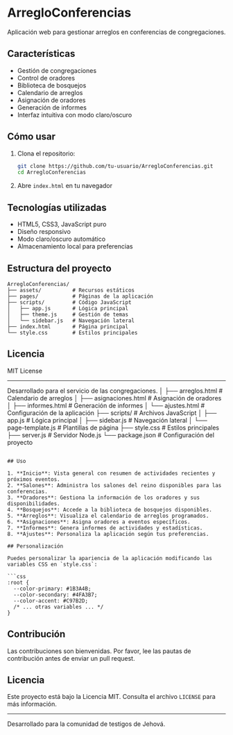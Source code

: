 # ArregloConferencias

Aplicación web para gestionar arreglos en conferencias de congregaciones.

## Características

- Gestión de congregaciones
- Control de oradores
- Biblioteca de bosquejos
- Calendario de arreglos
- Asignación de oradores
- Generación de informes
- Interfaz intuitiva con modo claro/oscuro

## Cómo usar

1. Clona el repositorio:
   ```bash
   git clone https://github.com/tu-usuario/ArregloConferencias.git
   cd ArregloConferencias
   ```

2. Abre `index.html` en tu navegador

## Tecnologías utilizadas

- HTML5, CSS3, JavaScript puro
- Diseño responsivo
- Modo claro/oscuro automático
- Almacenamiento local para preferencias

## Estructura del proyecto

```
ArregloConferencias/
├── assets/          # Recursos estáticos
├── pages/           # Páginas de la aplicación
├── scripts/         # Código JavaScript
│   ├── app.js       # Lógica principal
│   ├── theme.js     # Gestión de temas
│   └── sidebar.js   # Navegación lateral
├── index.html       # Página principal
└── style.css        # Estilos principales
```

## Licencia

MIT License

---

Desarrollado para el servicio de las congregaciones.
│   ├── arreglos.html     # Calendario de arreglos
│   ├── asignaciones.html # Asignación de oradores
│   ├── informes.html     # Generación de informes
│   └── ajustes.html      # Configuración de la aplicación
├── scripts/              # Archivos JavaScript
│   ├── app.js            # Lógica principal
│   ├── sidebar.js        # Navegación lateral
│   └── page-template.js  # Plantillas de página
├── style.css            # Estilos principales
├── server.js            # Servidor Node.js
└── package.json         # Configuración del proyecto
```

## Uso

1. **Inicio**: Vista general con resumen de actividades recientes y próximos eventos.
2. **Salones**: Administra los salones del reino disponibles para las conferencias.
3. **Oradores**: Gestiona la información de los oradores y sus disponibilidades.
4. **Bosquejos**: Accede a la biblioteca de bosquejos disponibles.
5. **Arreglos**: Visualiza el calendario de arreglos programados.
6. **Asignaciones**: Asigna oradores a eventos específicos.
7. **Informes**: Genera informes de actividades y estadísticas.
8. **Ajustes**: Personaliza la aplicación según tus preferencias.

## Personalización

Puedes personalizar la apariencia de la aplicación modificando las variables CSS en `style.css`:

```css
:root {
  --color-primary: #1B3A4B;
  --color-secondary: #4FA3B7;
  --color-accent: #C97B2D;
  /* ... otras variables ... */
}
```

## Contribución

Las contribuciones son bienvenidas. Por favor, lee las pautas de contribución antes de enviar un pull request.

## Licencia

Este proyecto está bajo la Licencia MIT. Consulta el archivo `LICENSE` para más información.

---

Desarrollado para la comunidad de testigos de Jehová.
